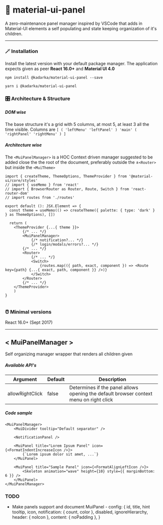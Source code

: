 # 📑 material-ui-panel

A zero-maintenance panel manager inspired by VSCode that adds in Material-UI elements a self populating and state keeping organization of it's children.

---
### 🪄 Installation

Install the latest version with your default package manager. The application expects given as peer **React 16.0+** and **Material UI 4.0**

```
npm install @kadarka/material-ui-panel --save
```

```
yarn i @kadarka/material-ui-panel
```

### 🎛️ Architecture & Structure

##### DOM wise
The base structure it's a grid with 5 columns, at most 5, at least 3 all the time visible.
Columns are ```[ ( 'leftMenu' 'leftPanel' ) 'main' ( 'rightPanel' 'rightMenu' ) ]```

##### Architecture wise

The ```<MuiPanelManager>``` is a HOC Context driven manager suggested to be added close the the root of the document, preferably outside the ±```<Router>``` but inside the ```<MuiTheme>```

```
import { createTheme, ThemeOptions, ThemeProvider } from '@material-ui/core/styles'
// import { useMemo } from 'react'
// import { BrowserRouter as Router, Route, Switch } from 'react-router-dom'
// import routes from './routes'

export default (): JSX.Element => {
  const theme = useMemo(() => createTheme({ palette: { type: 'dark' } } as ThemeOptions), [])

  return (
	<ThemeProvider {...{ theme }}>
		{/* ... */}
		<MuiPanelManager>
    		{/* notification?... */}
    		{/* login/modals/errors?... */}
		{/* ... */}
		<Router>
			{/* ... */}
			<Switch>
				{routes.map(({ path, exact, component }) => <Route key={path} {...{ exact, path, component }} />)}
			</Switch>
		</Router>
		{/* ... */}
	</ThemeProvider>
	)
}


```

### ⏰ Minimal versions

React 16.0+ (Sept 2017)

---
## < MuiPanelManager >

Self organizing manager wrapper that renders all children given

##### Available API's

| Argument | Default | Description |
|-----|----|--------|
| allowRightClick | false | Determines if the panel allows opening the default browser context menu on right click |

##### Code sample

```
<MuiPanelManager>
	<MuiDivider tooltip="Default separator" />

	<NotificationPanel />

	<MuiPanel title="Lorem Ipsum Panel" icon={<FormatIndentIncreaseIcon />}>
		{`Lorem ipsum dolor sit amet, ...`}
	</MuiPanel>

	<MuiPanel title="Sample Panel" icon={<FormatAlignLeftIcon />}>
		<Skeleton animation="wave" height={10} style={{ marginBottom: 6 }} />
	</MuiPanel>
</MuiPanelManager>
```


### TODO

- Make panels support and document
	MuiPanel - config: {
		id,
		title,
		hint
		tooltip,
		icon,
		notification: { count, color },
		disabled,
		ignoreHierarchy,
		header: { noIcon },
		content: { noPadding },
	}